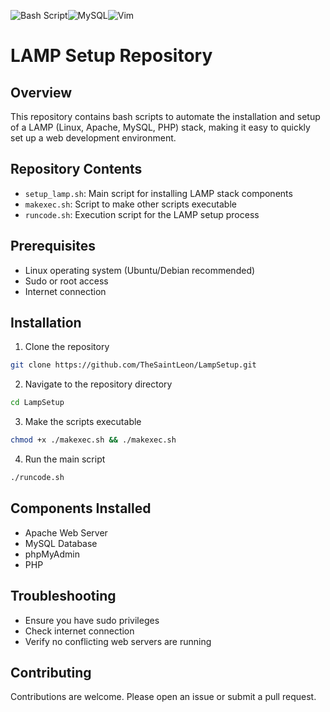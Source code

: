 ![Bash Script](https://img.shields.io/badge/bash_script-%23121011.svg?style=for-the-badge&logo=gnu-bash&logoColor=white)![MySQL](https://img.shields.io/badge/mysql-4479A1.svg?style=for-the-badge&logo=mysql&logoColor=white)![Vim](https://img.shields.io/badge/VIM-%2311AB00.svg?style=for-the-badge&logo=vim&logoColor=white)
# LAMP Setup Repository

## Overview
This repository contains bash scripts to automate the installation and setup of a LAMP (Linux, Apache, MySQL, PHP) stack, making it easy to quickly set up a web development environment.

## Repository Contents
- `setup_lamp.sh`: Main script for installing LAMP stack components
- `makexec.sh`: Script to make other scripts executable
- `runcode.sh`: Execution script for the LAMP setup process

## Prerequisites
- Linux operating system (Ubuntu/Debian recommended)
- Sudo or root access
- Internet connection

## Installation
1. Clone the repository
```bash
git clone https://github.com/TheSaintLeon/LampSetup.git
```
2. Navigate to the repository directory
```bash
cd LampSetup
```
3. Make the scripts executable
```bash
chmod +x ./makexec.sh && ./makexec.sh
```
4. Run the main script
```bash
./runcode.sh
```

## Components Installed
- Apache Web Server
- MySQL Database
- phpMyAdmin
- PHP

## Troubleshooting
- Ensure you have sudo privileges
- Check internet connection
- Verify no conflicting web servers are running

## Contributing
Contributions are welcome. Please open an issue or submit a pull request.
